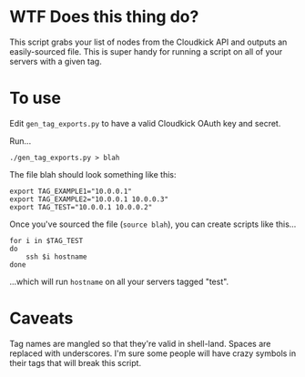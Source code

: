 # WTF Does this thing do? #

This script grabs your list of nodes from the Cloudkick API and outputs an easily-sourced file. This is super handy for running a script on all of your servers with a given tag.

# To use #

Edit `gen_tag_exports.py` to have a valid Cloudkick OAuth key and secret.

Run...

    ./gen_tag_exports.py > blah

The file blah should look something like this:

    export TAG_EXAMPLE1="10.0.0.1"
    export TAG_EXAMPLE2="10.0.0.1 10.0.0.3"
    export TAG_TEST="10.0.0.1 10.0.0.2"

Once you've sourced the file (`source blah`), you can create scripts like this...

    for i in $TAG_TEST
    do
        ssh $i hostname
    done

...which will run `hostname` on all your servers tagged "test".

# Caveats #

Tag names are mangled so that they're valid in shell-land. Spaces are replaced with underscores. I'm sure some people will have crazy symbols in their tags that will break this script.